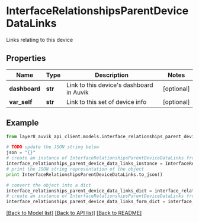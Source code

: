 # InterfaceRelationshipsParentDeviceDataLinks

Links relating to this device

## Properties
Name | Type | Description | Notes
------------ | ------------- | ------------- | -------------
**dashboard** | **str** | Link to this device&#39;s dashboard in Auvik | [optional] 
**var_self** | **str** | Link to this set of device info | [optional] 

## Example

```python
from layer8_auvik_api_client.models.interface_relationships_parent_device_data_links import InterfaceRelationshipsParentDeviceDataLinks

# TODO update the JSON string below
json = "{}"
# create an instance of InterfaceRelationshipsParentDeviceDataLinks from a JSON string
interface_relationships_parent_device_data_links_instance = InterfaceRelationshipsParentDeviceDataLinks.from_json(json)
# print the JSON string representation of the object
print InterfaceRelationshipsParentDeviceDataLinks.to_json()

# convert the object into a dict
interface_relationships_parent_device_data_links_dict = interface_relationships_parent_device_data_links_instance.to_dict()
# create an instance of InterfaceRelationshipsParentDeviceDataLinks from a dict
interface_relationships_parent_device_data_links_form_dict = interface_relationships_parent_device_data_links.from_dict(interface_relationships_parent_device_data_links_dict)
```
[[Back to Model list]](../README.md#documentation-for-models) [[Back to API list]](../README.md#documentation-for-api-endpoints) [[Back to README]](../README.md)


